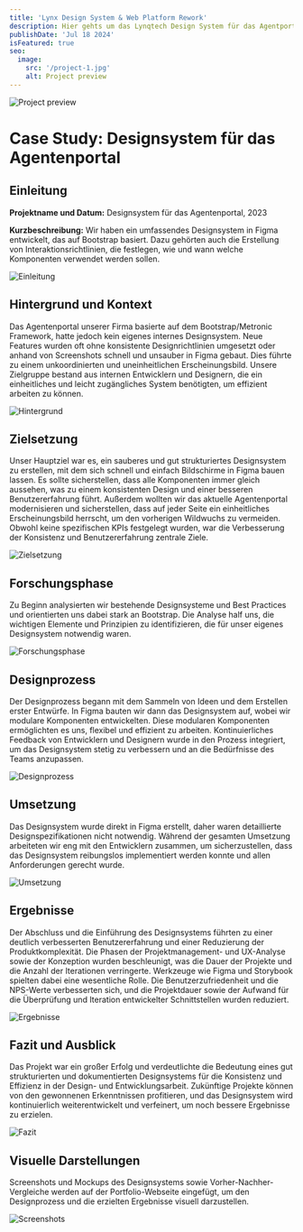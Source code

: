 ```yaml
---
title: 'Lynx Design System & Web Platform Rework'
description: Hier gehts um das Lynqtech Design System für das Agentportal und wie wir es neu aufgebaut haben.
publishDate: 'Jul 18 2024'
isFeatured: true
seo:
  image:
    src: '/project-1.jpg'
    alt: Project preview
---
```


![Project preview](/project-1.jpg)

# Case Study: Designsystem für das Agentenportal

## Einleitung

**Projektname und Datum:** Designsystem für das Agentenportal, 2023

**Kurzbeschreibung:** Wir haben ein umfassendes Designsystem in Figma entwickelt, das auf Bootstrap basiert. Dazu gehörten auch die Erstellung von Interaktionsrichtlinien, die festlegen, wie und wann welche Komponenten verwendet werden sollen.

![Einleitung](/)

## Hintergrund und Kontext

Das Agentenportal unserer Firma basierte auf dem Bootstrap/Metronic Framework, hatte jedoch kein eigenes internes Designsystem. Neue Features wurden oft ohne konsistente Designrichtlinien umgesetzt oder anhand von Screenshots schnell und unsauber in Figma gebaut. Dies führte zu einem unkoordinierten und uneinheitlichen Erscheinungsbild. Unsere Zielgruppe bestand aus internen Entwicklern und Designern, die ein einheitliches und leicht zugängliches System benötigten, um effizient arbeiten zu können.

![Hintergrund](/)

## Zielsetzung

Unser Hauptziel war es, ein sauberes und gut strukturiertes Designsystem zu erstellen, mit dem sich schnell und einfach Bildschirme in Figma bauen lassen. Es sollte sicherstellen, dass alle Komponenten immer gleich aussehen, was zu einem konsistenten Design und einer besseren Benutzererfahrung führt. Außerdem wollten wir das aktuelle Agentenportal modernisieren und sicherstellen, dass auf jeder Seite ein einheitliches Erscheinungsbild herrscht, um den vorherigen Wildwuchs zu vermeiden. Obwohl keine spezifischen KPIs festgelegt wurden, war die Verbesserung der Konsistenz und Benutzererfahrung zentrale Ziele.

![Zielsetzung](/)

## Forschungsphase

Zu Beginn analysierten wir bestehende Designsysteme und Best Practices und orientierten uns dabei stark an Bootstrap. Die Analyse half uns, die wichtigen Elemente und Prinzipien zu identifizieren, die für unser eigenes Designsystem notwendig waren.

![Forschungsphase](/)

## Designprozess

Der Designprozess begann mit dem Sammeln von Ideen und dem Erstellen erster Entwürfe. In Figma bauten wir dann das Designsystem auf, wobei wir modulare Komponenten entwickelten. Diese modularen Komponenten ermöglichten es uns, flexibel und effizient zu arbeiten. Kontinuierliches Feedback von Entwicklern und Designern wurde in den Prozess integriert, um das Designsystem stetig zu verbessern und an die Bedürfnisse des Teams anzupassen.

![Designprozess](/)

## Umsetzung

Das Designsystem wurde direkt in Figma erstellt, daher waren detaillierte Designspezifikationen nicht notwendig. Während der gesamten Umsetzung arbeiteten wir eng mit den Entwicklern zusammen, um sicherzustellen, dass das Designsystem reibungslos implementiert werden konnte und allen Anforderungen gerecht wurde.

![Umsetzung](/)

## Ergebnisse

Der Abschluss und die Einführung des Designsystems führten zu einer deutlich verbesserten Benutzererfahrung und einer Reduzierung der Produktkomplexität. Die Phasen der Projektmanagement- und UX-Analyse sowie der Konzeption wurden beschleunigt, was die Dauer der Projekte und die Anzahl der Iterationen verringerte. Werkzeuge wie Figma und Storybook spielten dabei eine wesentliche Rolle. Die Benutzerzufriedenheit und die NPS-Werte verbesserten sich, und die Projektdauer sowie der Aufwand für die Überprüfung und Iteration entwickelter Schnittstellen wurden reduziert.

![Ergebnisse](/)

## Fazit und Ausblick

Das Projekt war ein großer Erfolg und verdeutlichte die Bedeutung eines gut strukturierten und dokumentierten Designsystems für die Konsistenz und Effizienz in der Design- und Entwicklungsarbeit. Zukünftige Projekte können von den gewonnenen Erkenntnissen profitieren, und das Designsystem wird kontinuierlich weiterentwickelt und verfeinert, um noch bessere Ergebnisse zu erzielen.

![Fazit](/)

## Visuelle Darstellungen

Screenshots und Mockups des Designsystems sowie Vorher-Nachher-Vergleiche werden auf der Portfolio-Webseite eingefügt, um den Designprozess und die erzielten Ergebnisse visuell darzustellen.

![Screenshots](/)
